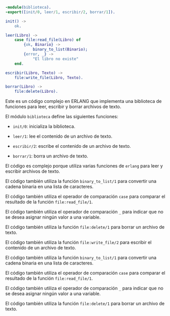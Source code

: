 ```erlang
-module(biblioteca).
-export([init/0, leer/1, escribir/2, borrar/1]).

init() ->
    ok.

leer(Libro) ->
    case file:read_file(Libro) of
        {ok, Binario} ->
            binary_to_list(Binario);
        {error, _} ->
            "El libro no existe"
    end.

escribir(Libro, Texto) ->
    file:write_file(Libro, Texto).

borrar(Libro) ->
    file:delete(Libro).
```

Este es un código complejo en ERLANG que implementa una biblioteca de funciones para leer, escribir y borrar archivos de texto.

El módulo `biblioteca` define las siguientes funciones:

* `init/0`: inicializa la biblioteca.


* `leer/1`: lee el contenido de un archivo de texto.


* `escribir/2`: escribe el contenido de un archivo de texto.


* `borrar/1`: borra un archivo de texto.

El código es complejo porque utiliza varias funciones de `erlang` para leer y escribir archivos de texto.

El código también utiliza la función `binary_to_list/1` para convertir una cadena binaria en una lista de caracteres.

El código también utiliza el operador de comparación `case` para comparar el resultado de la función `file:read_file/1`.

El código también utiliza el operador de comparación `_` para indicar que no se desea asignar ningún valor a una variable.

El código también utiliza la función `file:delete/1` para borrar un archivo de texto.

El código también utiliza la función `file:write_file/2` para escribir el contenido de un archivo de texto.

El código también utiliza la función `binary_to_list/1` para convertir una cadena binaria en una lista de caracteres.

El código también utiliza el operador de comparación `case` para comparar el resultado de la función `file:read_file/1`.

El código también utiliza el operador de comparación `_` para indicar que no se desea asignar ningún valor a una variable.

El código también utiliza la función `file:delete/1` para borrar un archivo de texto.